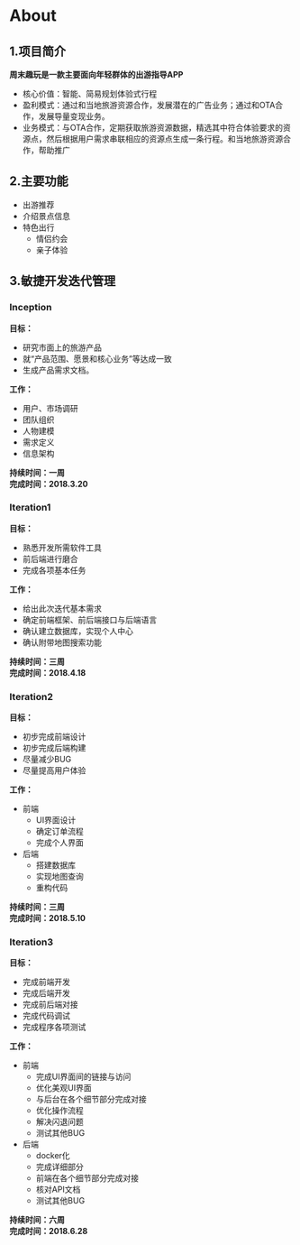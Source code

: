 
# About

## 1.项目简介

**周末趣玩是一款主要面向年轻群体的出游指导APP**

- 核心价值：智能、简易规划体验式行程
- 盈利模式：通过和当地旅游资源合作，发展潜在的广告业务；通过和OTA合作，发展导量变现业务。
- 业务模式：与OTA合作，定期获取旅游资源数据，精选其中符合体验要求的资源点，然后根据用户需求串联相应的资源点生成一条行程。和当地旅游资源合作，帮助推广

## 2.主要功能

- 出游推荐
- 介绍景点信息
- 特色出行
    - 情侣约会
    - 亲子体验

## 3.敏捷开发迭代管理

### Inception

**目标：**
- 研究市面上的旅游产品
- 就“产品范围、愿景和核心业务”等达成一致
- 生成产品需求文档。

**工作：**
- 用户、市场调研
- 团队组织
- 人物建模
- 需求定义
- 信息架构

**持续时间：一周**  
**完成时间：2018.3.20**


### Iteration1

**目标：**
- 熟悉开发所需软件工具
- 前后端进行磨合
- 完成各项基本任务

**工作：**
- 给出此次迭代基本需求
- 确定前端框架、前后端接口与后端语言
- 确认建立数据库，实现个人中心
- 确认附带地图搜索功能

**持续时间：三周**  
**完成时间：2018.4.18**

### Iteration2

**目标：**
- 初步完成前端设计
- 初步完成后端构建
- 尽量减少BUG
- 尽量提高用户体验

**工作：**
- 前端
    - UI界面设计
    - 确定订单流程
    - 完成个人界面
- 后端
    - 搭建数据库
    - 实现地图查询
    - 重构代码

**持续时间：三周**  
**完成时间：2018.5.10**

### Iteration3

**目标：**
- 完成前端开发
- 完成后端开发
- 完成前后端对接
- 完成代码调试
- 完成程序各项测试

**工作：**
- 前端
    - 完成UI界面间的链接与访问
    - 优化美观UI界面
    - 与后台在各个细节部分完成对接
    - 优化操作流程
    - 解决闪退问题
    - 测试其他BUG
- 后端
    - docker化
    - 完成详细部分
    - 前端在各个细节部分完成对接
    - 核对API文档
    - 测试其他BUG

**持续时间：六周**  
**完成时间：2018.6.28**
